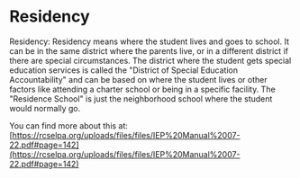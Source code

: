 # Residency
Residency: Residency means where the student lives and goes to school. It can be in the same district where the parents live, or in a different district if there are special circumstances. The district where the student gets special education services is called the "District of Special Education Accountability" and can be based on where the student lives or other factors like attending a charter school or being in a specific facility. The "Residence School" is just the neighborhood school where the student would normally go.

You can find more about this at: [https://rcselpa.org/uploads/files/files/IEP%20Manual%2007-22.pdf#page=142](https://rcselpa.org/uploads/files/files/IEP%20Manual%2007-22.pdf#page=142)
